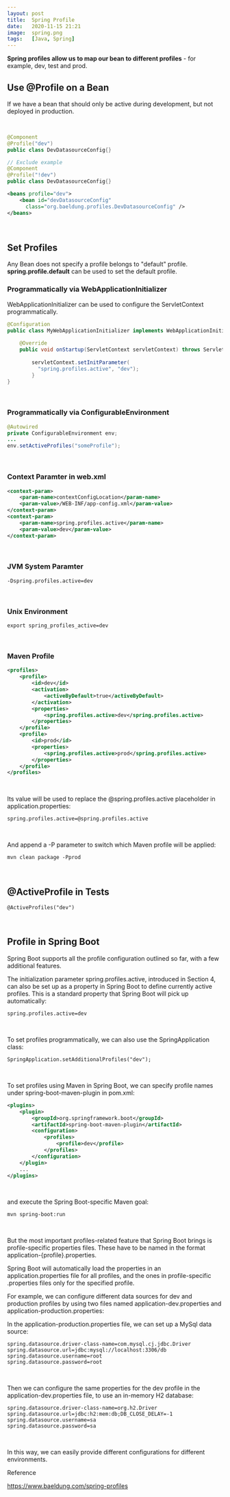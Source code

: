```yaml
---
layout: post
title:  Spring Profile
date:   2020-11-15 21:21
image:  spring.png
tags:   [Java, Spring]
---
```


**Spring profiles allow us to map our bean to different profiles** - for example, dev, test and prod.

## Use @Profile on a Bean

If we have a bean that should only be active during development, but not deployed in production.

<!-- Line breaks -->
<br />

```java
@Component
@Profile("dev")
public class DevDatasourceConfig{}

// Exclude example
@Component
@Profile("!dev")
public class DevDatasourceConfig{}
```

```xml
<beans profile="dev">
    <bean id="devDatasourceConfig"
      class="org.baeldung.profiles.DevDatasourceConfig" />
</beans>
```

<!-- Line breaks -->
<br />

## Set Profiles

Any Bean does not specify a profile belongs to "default" profile. **spring.profile.default** can be used to set the default profile.

### Programmatically via WebApplicationInitializer

WebApplicationInitializer can be used to configure the ServletContext programmatically.

```java
@Configuration
public class MyWebApplicationInitializer implements WebApplicationInitializer {
 
    @Override
    public void onStartup(ServletContext servletContext) throws ServletException {
  
        servletContext.setInitParameter(
          "spring.profiles.active", "dev");
        }
}
```

<!-- Line breaks -->
<br />

### Programmatically via ConfigurableEnvironment

```java
@Autowired
private ConfigurableEnvironment env;
...
env.setActiveProfiles("someProfile");
```

<!-- Line breaks -->
<br />

### Context Paramter in web.xml

```xml
<context-param>
    <param-name>contextConfigLocation</param-name>
    <param-value>/WEB-INF/app-config.xml</param-value>
</context-param>
<context-param>
    <param-name>spring.profiles.active</param-name>
    <param-value>dev</param-value>
</context-param>
```

<!-- Line breaks -->
<br />

### JVM System Paramter

```
-Dspring.profiles.active=dev
```

<!-- Line breaks -->
<br />

### Unix Environment

```
export spring_profiles_active=dev
```

<!-- Line breaks -->
<br />

### Maven Profile

```xml
<profiles>
    <profile>
        <id>dev</id>
        <activation>
            <activeByDefault>true</activeByDefault>
        </activation>
        <properties>
            <spring.profiles.active>dev</spring.profiles.active>
        </properties>
    </profile>
    <profile>
        <id>prod</id>
        <properties>
            <spring.profiles.active>prod</spring.profiles.active>
        </properties>
    </profile>
</profiles>
```

<!-- Line breaks -->
<br />


Its value will be used to replace the @spring.profiles.active placeholder in application.properties:

```
spring.profiles.active=@spring.profiles.active
```

<!-- Line breaks -->
<br />

And append a -P parameter to switch which Maven profile will be applied:

```
mvn clean package -Pprod
```

<!-- Line breaks -->
<br />

## @ActiveProfile in Tests

```
@ActiveProfiles("dev")
```

<!-- Line breaks -->
<br />


## Profile in Spring Boot

Spring Boot supports all the profile configuration outlined so far, with a few additional features.

The initialization parameter spring.profiles.active, introduced in Section 4, can also be set up as a property in Spring Boot to define currently active profiles. This is a standard property that Spring Boot will pick up automatically:

```
spring.profiles.active=dev
```

<!-- Line breaks -->
<br />


To set profiles programmatically, we can also use the SpringApplication class:

```
SpringApplication.setAdditionalProfiles("dev");
```

<!-- Line breaks -->
<br />


To set profiles using Maven in Spring Boot, we can specify profile names under spring-boot-maven-plugin in pom.xml:

```xml
<plugins>
    <plugin>
        <groupId>org.springframework.boot</groupId>
        <artifactId>spring-boot-maven-plugin</artifactId>
        <configuration>
            <profiles>
                <profile>dev</profile>
            </profiles>
        </configuration>
    </plugin>
    ...
</plugins>
```

<!-- Line breaks -->
<br />

and execute the Spring Boot-specific Maven goal:

```
mvn spring-boot:run
```

<!-- Line breaks -->
<br />

But the most important profiles-related feature that Spring Boot brings is profile-specific properties files. These have to be named in the format application-{profile}.properties.

Spring Boot will automatically load the properties in an application.properties file for all profiles, and the ones in profile-specific .properties files only for the specified profile.

For example, we can configure different data sources for dev and production profiles by using two files named application-dev.properties and application-production.properties:

In the application-production.properties file, we can set up a MySql data source:

```
spring.datasource.driver-class-name=com.mysql.cj.jdbc.Driver
spring.datasource.url=jdbc:mysql://localhost:3306/db
spring.datasource.username=root
spring.datasource.password=root
```

<!-- Line breaks -->
<br />

Then we can configure the same properties for the dev profile in the application-dev.properties file, to use an in-memory H2 database:

```
spring.datasource.driver-class-name=org.h2.Driver
spring.datasource.url=jdbc:h2:mem:db;DB_CLOSE_DELAY=-1
spring.datasource.username=sa
spring.datasource.password=sa
```

<!-- Line breaks -->
<br />

In this way, we can easily provide different configurations for different environments.


Reference

<https://www.baeldung.com/spring-profiles>




